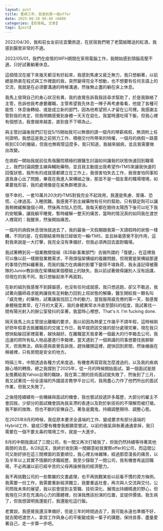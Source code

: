 ```yaml
---
layout: post
title: 重病三年，我拿到第一個offer
date: 2025-08-28 06:40 +0800
categories: [部落格, 文章]
tags: [post]
---
```

2022/04/30，我和前女友前往宜蘭旅遊，在民宿我們喝了老闆娘贈送的紅酒，我感到腸胃非常的不適。

2022/05/01，我們在疫情的WFH期間在家用電腦工作，我開始感到頭腦高壓不適，只好試著躺著休息。

這個情況在接下來幾天都沒有好起來，我感到焦慮又疲乏無力，我只想躺著，以前總是熱衷在程式與工作裡面的我，突然變得完全不想動，也不想要有任何言語上的交流，我就是在必須要溝通的時候溝通，然後無止盡的躺在床上休息。

我馬上發現自己的身心狀況有異，我的直覺告訴我我該尋求幫助了，於是我聯絡了主管，告訴他我考慮要離職，主管希望我先休息一陣子再考慮看看，他提了各種可能性：休息後轉組、或是成立新的部門，因為他希望把人才留在公司裡。我感謝主管對我的肯定，但我明顯感覺到身體一天天在惡化，我當時還吃得下飯，但我心裡有個想法，我會越來越差，直到食不下嚥為止。

與主管討論後我們訂在從5/15開始我可以無償的請一個月的帶薪病假，無須附上任何證明，我想這是我之前努力工作、積極交付所帶來的特權，一個月的病假一路簽核到CEO的層級，但我也無暇管這麼多，我只知道，我越來越病，並且我需要做出改變。

在病假一開始我就前往馬偕醫院積極的跟醫生討論如何讓我的狀態快速回到職場上，我們討論調整主線與輔助藥物，並且我主動提出我希望作rTMS來讓我快速的回復狀態，我所有的成就感都建立在工作上，我很害怕失去工作，我很害怕同事知道我身心出了問題，畢竟在我進入架構組之後，那並不是一個友善的職場環境，如果要我形容，我的處境像是在鯊魚群裡游泳。

很不幸的，一套10萬共20次的rTMS對我完全不起效用，我還是焦慮、胃痛、恐慌、心律過高、入睡困難。我感覺不到主線藥物有任何的幫助，只有鎮定劑可以讓我稍微緩解幾個小時，然後再次陷入恐慌。我每天都在期待太陽西下後可以吃下我的安眠藥，讓我躺平睡覺，暫時緩解一整天的痛苦，當時的情況真的如同我在渡世人裡寫的：我醒來，然後開始痛苦。

一個月的病假休息很快就過去了，我的最後一天假期跟我第一天請假時的狀態一樣糟，不同的是，在假期結束時我已經做完一輪rTMS，並且絲毫感覺不到作用，這對我來說是一大打擊，我完全沒有準備好，但我必須再回去面對職場。

我試著轉到另一個業務開發組（B2B新事業部門）去做所謂的「復健」，在這裡我可以像以前一樣開發業務需求，不用煩惱架構組的複雜問題，但現實是架構組那邊的事情仍然糾纏著我，而我的腦力在病痛的影響下變得不堪負荷，我永遠記得被團隊的Junior教訓我在架構組某個模組上的缺失，我以前試著做得讓別人沒有話講，但現在的我不同，我只想躲起來不再面對。

在新的組別我感覺不到歸屬感，也沒有任何成就感，我只想逃跑，卻又不敢逃，我試著向醫師尋求能夠讓我有足夠動力回到上班狀態的解藥，醫生開給我一顆名叫「威克倦」的藥物，試著讓我找回工作的動力，當我服用威克倦的第一天，我感覺身體極度異常，在7月的大夏天，我的身體異常冰冷直至顫抖的程度，我試著找一間有陽光射入的辦公室發抖的呆著，我當時心裡想，That's it. I'm fucking done.

隔天我馬上向主管提出離職的要求，我以前因為熱愛工作幾乎不請年假，這時候剛好把年假拿去抵離職前的交接工作日，我早就把該交接的部分處理完畢，現在我只想快點躲回家裡窩著，越快越好。在離職當天我拿著一個最大的行李箱去公司，我迅速的把所有私人物品塞進行李箱裡，當天遇到了一個熟識的同事想要找我聊聊天，但我無法，病恥感與直覺告訴我，趕快離開這裡，趕快回到房間，然後蜷曲在棉被裡，只有房間是安全的地方。

時隔三年，中間透過各種方式來度過，有機會再寫寫我怎麼渡過的，以及我的疾病跟心境的轉換，總之我撐到了2025年，從一月的時候開始面試，第一個面試是朋友推薦給我Yahoo台灣的職缺，我在第二關的技術面試就失敗了，然後到了三月，我又試著找一份全遠端的外國語言教學平台公司，我用盡心力作了他們所出的面試作業，但我又失敗了。

之後陸陸續續有一些機緣與面試的機會，我也嘗試投遞許多履歷，大部分的雇主不會回我，少部分的面試機會因為我呆滯的表達以及對於新技術的不理解而被打槍。我不斷的挫敗、但也不斷的安撫自己，著急是魔鬼，持續調整期待、調整心態。

在2025年8月的時候，我從原本要求全遠端的工作、變成要求有部分遠端的Hybrid工作、變成只要有機會我都願意嘗試，以前的傲氣與執著通通拿掉，我只需要在一個不要太毒的環境工作，就是一大進步。

8月的中期我面試了三間公司，有一間又再次打槍我了，但我仍然持續等待著其他兩間的消息。8/28這天，我終於收到第一間願意給我實際offer的公司，而這間公司又剛好排在這三間裡面的首要順位，我心裡五味雜陳，經過那麼漫長的痛苦，以及半年以上其實不情願的求職經歷，我至少錄取了一間公司，我有機會再返回職場，不必再讓以前已經辛苦的父母再操勞我的經濟壓力。

我不再挑戰公司的一些繁雜的文書處理，也不再挑戰某些以前看不慣的資方條例，我需要一份工作，我需要重新經濟獨立，我要重返社會，再次與人交流與交付。公司問我未來的展望，我以前會提到主管職、技術深化、展現出持續精進的野心，但我現在只求在充滿向心力的團體裡，扮演我應該扮演的位置，並提供價值，我生病了，但我想證明我還能打，我還能吃這行飯。

老實說，我感覺我還沒準備好，但是三年的時間過去了，我可能永遠也準備不好，就去闖吧渡世人，拿捏工作與身心的平衡變成我一輩子的課題，保持良善、盡量愛著自己，走一步算一步吧。
